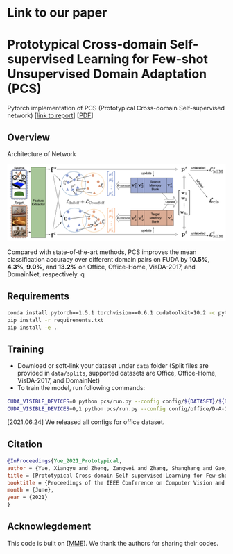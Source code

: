 # Link to our paper
# Prototypical Cross-domain Self-supervised Learning for Few-shot Unsupervised Domain Adaptation (PCS)

Pytorch implementation of PCS (Prototypical Cross-domain Self-supervised network) [[link to report](https://drive.google.com/drive/u/1/folders/127bXMlpO5XsZV5IXs2nRCvUijtZ9NsZ1)] [[PDF](https://arxiv.org/pdf/2103.16765.pdf)]

## Overview

Architecture of Network

![Architecture of Network](framework.png)

Compared with state-of-the-art methods, PCS improves the mean classification accuracy over different domain pairs on FUDA by **10.5%**, **4.3%**, **9.0%**, and **13.2%** on Office, Office-Home, VisDA-2017, and DomainNet, respectively.
q

## Requirements

```bash
conda install pytorch==1.5.1 torchvision==0.6.1 cudatoolkit=10.2 -c pytorch
pip install -r requirements.txt
pip install -e .
```

## Training

- Download or soft-link your dataset under `data` folder (Split files are provided in `data/splits`, supported datasets are Office, Office-Home, VisDA-2017, and DomainNet)
- To train the model, run following commands:

```bash
CUDA_VISIBLE_DEVICES=0 python pcs/run.py --config config/${DATASET}/${DOMAIN-PAIR}.json
CUDA_VISIBLE_DEVICES=0,1 python pcs/run.py --config config/office/D-A-1.json
```

[2021.06.24] We released all configs for office dataset.

## Citation

```bibtex
@InProceedings{Yue_2021_Prototypical,
author = {Yue, Xiangyu and Zheng, Zangwei and Zhang, Shanghang and Gao, Yang and Darrell, Trevor and Keutzer, Kurt and Sangiovanni-Vincentelli, Alberto},
title = {Prototypical Cross-domain Self-supervised Learning for Few-shot Unsupervised Domain Adaptation},
booktitle = {Proceedings of the IEEE Conference on Computer Vision and Pattern Recognition (CVPR)},
month = {June},
year = {2021}
}
```

## Acknowlegdement

This code is built on [[MME](https://github.com/VisionLearningGroup/SSDA_MME)]. We thank the authors for sharing their codes.


